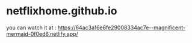 # netflixhome.github.io
you can watch it at : https://64ac3a16e6fe29008334ac7e--magnificent-mermaid-0f0ed6.netlify.app/
